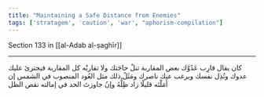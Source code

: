 ```yaml
---
title: "Maintaining a Safe Distance from Enemies"
tags: ['stratagem', 'caution', 'war', "aphorism-compilation"]
---
```


 Section 133 in [[al-Adab al-ṣaghīr]]

---
كان يقال قارِب عَدُوَّك بعض المقاربة تنلْ حاجَتك ولا تقاربْه كل المقاربة فيجترئ عليك عدوك وتُذِل نفسك ويرغب عنك ناصرك ومَثَلُ ذلك مثل العُود المنصوب في الشمس إن أَمَلْتَه قليلًا زاد ظِلُّهُ وإنُ جاوزتَ الحد في إمالته نقص الظل
